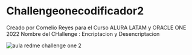 # Challengeonecodificador2
Creado por Cornelio Reyes
para el Curso ALURA LATAM y ORACLE ONE 2022
Nombre del CHallenge : Encriptacion y Desencriptacion 




![aula redme challenge one 2](https://user-images.githubusercontent.com/71117806/167672876-befafe1e-baf6-450e-98d0-853084774830.png)
